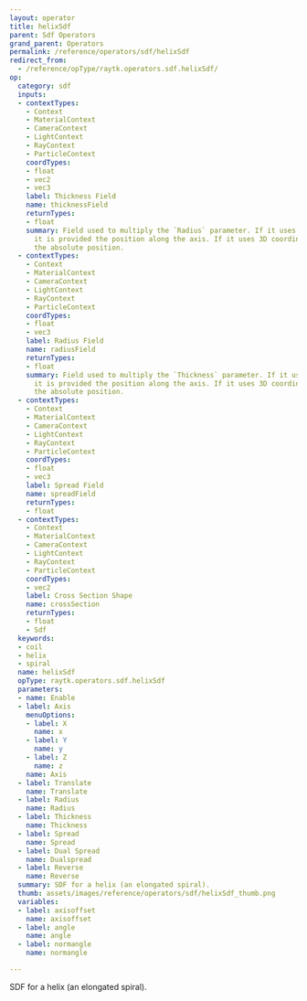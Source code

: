 ```yaml
---
layout: operator
title: helixSdf
parent: Sdf Operators
grand_parent: Operators
permalink: /reference/operators/sdf/helixSdf
redirect_from:
  - /reference/opType/raytk.operators.sdf.helixSdf/
op:
  category: sdf
  inputs:
  - contextTypes:
    - Context
    - MaterialContext
    - CameraContext
    - LightContext
    - RayContext
    - ParticleContext
    coordTypes:
    - float
    - vec2
    - vec3
    label: Thickness Field
    name: thicknessField
    returnTypes:
    - float
    summary: Field used to multiply the `Radius` parameter. If it uses 1D coordinates,
      it is provided the position along the axis. If it uses 3D coordinates, it uses
      the absolute position.
  - contextTypes:
    - Context
    - MaterialContext
    - CameraContext
    - LightContext
    - RayContext
    - ParticleContext
    coordTypes:
    - float
    - vec3
    label: Radius Field
    name: radiusField
    returnTypes:
    - float
    summary: Field used to multiply the `Thickness` parameter. If it uses 1D coordinates,
      it is provided the position along the axis. If it uses 3D coordinates, it uses
      the absolute position.
  - contextTypes:
    - Context
    - MaterialContext
    - CameraContext
    - LightContext
    - RayContext
    - ParticleContext
    coordTypes:
    - float
    - vec3
    label: Spread Field
    name: spreadField
    returnTypes:
    - float
  - contextTypes:
    - Context
    - MaterialContext
    - CameraContext
    - LightContext
    - RayContext
    - ParticleContext
    coordTypes:
    - vec2
    label: Cross Section Shape
    name: crossSection
    returnTypes:
    - float
    - Sdf
  keywords:
  - coil
  - helix
  - spiral
  name: helixSdf
  opType: raytk.operators.sdf.helixSdf
  parameters:
  - name: Enable
  - label: Axis
    menuOptions:
    - label: X
      name: x
    - label: Y
      name: y
    - label: Z
      name: z
    name: Axis
  - label: Translate
    name: Translate
  - label: Radius
    name: Radius
  - label: Thickness
    name: Thickness
  - label: Spread
    name: Spread
  - label: Dual Spread
    name: Dualspread
  - label: Reverse
    name: Reverse
  summary: SDF for a helix (an elongated spiral).
  thumb: assets/images/reference/operators/sdf/helixSdf_thumb.png
  variables:
  - label: axisoffset
    name: axisoffset
  - label: angle
    name: angle
  - label: normangle
    name: normangle

---
```



SDF for a helix (an elongated spiral).